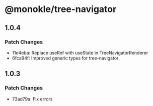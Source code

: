 # @monokle/tree-navigator

## 1.0.4

### Patch Changes

- 11e4eba: Replace useRef with useState in TreeNavigatorRenderer
- 6fca94f: Improved generic types for tree-navigator

## 1.0.3

### Patch Changes

- 73ad79a: Fix errors
